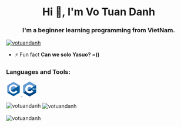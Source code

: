 <h1 align="center">Hi 👋, I'm Vo Tuan Danh</h1>
<h3 align="center">I'm a beginner learning programming from VietNam.</h3>

<p align="left"> <a href="https://github.com/ryo-ma/github-profile-trophy"><img src="https://github-profile-trophy.vercel.app/?username=votuandanh" alt="votuandanh" /></a> </p>

- ⚡ Fun fact **Can we solo Yasuo? =))**

<h3 align="left">Languages and Tools:</h3>
<p align="left"> <a href="https://www.cprogramming.com/" target="_blank" rel="noreferrer"> <img src="https://raw.githubusercontent.com/devicons/devicon/master/icons/c/c-original.svg" alt="c" width="40" height="40"/> </a> <a href="https://www.w3schools.com/cpp/" target="_blank" rel="noreferrer"> <img src="https://raw.githubusercontent.com/devicons/devicon/master/icons/cplusplus/cplusplus-original.svg" alt="cplusplus" width="40" height="40"/> </a> </p>

<p><img align="left" src="https://github-readme-stats.vercel.app/api/top-langs?username=votuandanh&show_icons=true&theme=dark&locale=en&layout=compact" alt="votuandanh" /></p>

<p>&nbsp;<img align="center" src="https://github-readme-stats.vercel.app/api?username=votuandanh&show_icons=true&theme=dark&locale=en" alt="votuandanh" /></p>

<p><img align="center" src="https://github-readme-streak-stats.herokuapp.com/?user=votuandanh&theme=dark" alt="votuandanh" /></p>
